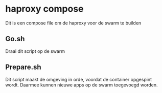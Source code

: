 haproxy compose
===============

Dit is een compose file om de haproxy voor de swarm te builden

Go.sh
-----

Draai dit script op de swarm

Prepare.sh
----------

Dit script maakt de omgeving in orde, voordat de container opgespint wordt. Daarmee kunnen nieuwe apps op de swarm toegevoegd worden.

